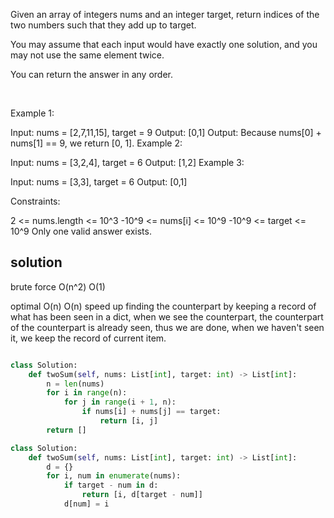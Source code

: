 Given an array of integers nums and an integer target, return indices of the two numbers such that they add up to target.

You may assume that each input would have exactly one solution, and you may not use the same element twice.

You can return the answer in any order.

 

Example 1:

Input: nums = [2,7,11,15], target = 9
Output: [0,1]
Output: Because nums[0] + nums[1] == 9, we return [0, 1].
Example 2:

Input: nums = [3,2,4], target = 6
Output: [1,2]
Example 3:

Input: nums = [3,3], target = 6
Output: [0,1]
 

Constraints:

2 <= nums.length <= 10^3
-10^9 <= nums[i] <= 10^9
-10^9 <= target <= 10^9
Only one valid answer exists.

## solution
brute force O(n^2) O(1)

optimal O(n) O(n) speed up finding the counterpart by keeping a record of what has been seen in a dict, when we see the counterpart, the counterpart of the counterpart is already seen, thus we are done, when we haven't seen it, we keep the record of current item.
```python

class Solution:
    def twoSum(self, nums: List[int], target: int) -> List[int]:
        n = len(nums)
        for i in range(n):
            for j in range(i + 1, n):
                if nums[i] + nums[j] == target:
                    return [i, j]
        return []

class Solution:
    def twoSum(self, nums: List[int], target: int) -> List[int]:
        d = {}
        for i, num in enumerate(nums):
            if target - num in d:
                return [i, d[target - num]]
            d[num] = i
```
```